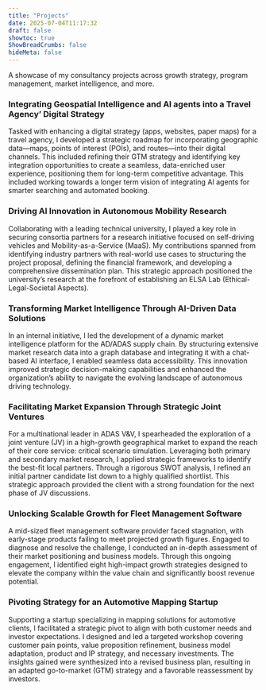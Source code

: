 ```yaml
---
title: "Projects"
date: 2025-07-04T11:17:32
draft: false
showtoc: true
ShowBreadCrumbs: false
hideMeta: false
---
```


A showcase of my consultancy projects across growth strategy, program management, market intelligence, and more.

### Integrating Geospatial Intelligence and AI agents into a Travel Agency’ Digital Strategy

Tasked with enhancing a digital strategy (apps, websites, paper maps) for a travel agency, I developed a strategic roadmap for incorporating geographic data—maps, points of interest (POIs), and routes—into their digital channels. This included refining their GTM strategy and identifying key integration opportunities to create a seamless, data-enriched user experience, positioning them for long-term competitive advantage. This included working towards a longer term vision of integrating AI agents for smarter searching and automated booking.

### Driving AI Innovation in Autonomous Mobility Research

Collaborating with a leading technical university, I played a key role in securing consortia partners for a research initiative focused on self-driving vehicles and Mobility-as-a-Service (MaaS). My contributions spanned from identifying industry partners with real-world use cases to structuring the project proposal, defining the financial framework, and developing a comprehensive dissemination plan. This strategic approach positioned the university’s research at the forefront of establishing an ELSA Lab (Ethical-Legal-Societal Aspects).

### Transforming Market Intelligence Through AI-Driven Data Solutions

In an internal initiative, I led the development of a dynamic market intelligence platform for the AD/ADAS supply chain. By structuring extensive market research data into a graph database and integrating it with a chat-based AI interface, I enabled seamless data accessibility. This innovation improved strategic decision-making capabilities and enhanced the organization’s ability to navigate the evolving landscape of autonomous driving technology.

### Facilitating Market Expansion Through Strategic Joint Ventures

For a multinational leader in ADAS V&V, I spearheaded the exploration of a joint venture (JV) in a high-growth geographical market to expand the reach of their core service: critical scenario simulation. Leveraging both primary and secondary market research, I applied strategic frameworks to identify the best-fit local partners. Through a rigorous SWOT analysis, I refined an initial partner candidate list down to a highly qualified shortlist. This strategic approach provided the client with a strong foundation for the next phase of JV discussions.

### Unlocking Scalable Growth for Fleet Management Software

A mid-sized fleet management software provider faced stagnation, with early-stage products failing to meet projected growth figures. Engaged to diagnose and resolve the challenge, I conducted an in-depth assessment of their market positioning and business models. Through this ongoing engagement, I identified eight high-impact growth strategies designed to elevate the company within the value chain and significantly boost revenue potential.

### Pivoting Strategy for an Automotive Mapping Startup

Supporting a startup specializing in mapping solutions for automotive clients, I facilitated a strategic pivot to align with both customer needs and investor expectations. I designed and led a targeted workshop covering customer pain points, value proposition refinement, business model adaptation, product and IP strategy, and necessary investments. The insights gained were synthesized into a revised business plan, resulting in an adapted go-to-market (GTM) strategy and a favorable reassessment by investors.